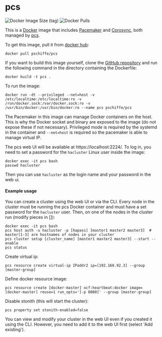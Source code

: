 # pcs

![Docker Image Size (tag)](https://img.shields.io/docker/image-size/pschiffe/pcs/latest?label=latest) ![Docker Pulls](https://img.shields.io/docker/pulls/pschiffe/pcs)

This is a [Docker](https://www.docker.com/) image that includes [Pacemaker](http://clusterlabs.org/) and [Corosync](https://corosync.github.io/corosync/), both managed by [pcs](https://github.com/feist/pcs).

To get this image, pull it from [docker hub](https://hub.docker.com/r/pschiffe/pcs/):
```
docker pull pschiffe/pcs
```

If you want to build this image yourself, clone the [GitHub repository](https://github.com/pschiffe/pcs) and run the following command in the directory containing the Dockerfile:
```
docker build -t pcs .
```

To run the image:
```
docker run -dt --privileged --net=host -v /etc/localtime:/etc/localtime:ro -v /run/docker.sock:/var/docker.sock:ro -v /usr/bin/docker:/usr/bin/docker:ro --name pcs pschiffe/pcs
```

The Pacemaker in this image can manage Docker containers on the host. This is why the Docker socket and binary are exposed to the image (do not expose these if not necessary). Privileged mode is required by the systemd in the container and `--net=host` is required so the pacemaker is able to manage virtual IP.

The pcs web UI will be available at https://localhost:2224/. To log in, you need to set a password for the `hacluster` Linux user inside the image:
```
docker exec -it pcs bash
passwd hacluster
```

Then you can use `hacluster` as the login name and your password in the web ui.

#### Example usage

You can create a cluster using the web UI or via the CLI. Every node in the cluster must be running the pcs Docker container and must have a set password for the `hacluster` user. Then, on one of the nodes in the cluster run (modify pieces in []):
```
docker exec -it pcs bash
pcs host auth -u hacluster -p [hapass] [master1 master2 master3]  # master[1-3] are hostnames of nodes in your cluster
pcs cluster setup [cluster_name] [master1 master2 master3] --start --enable
pcs status
```

Create virtual ip:
```
pcs resource create virtual-ip IPaddr2 ip=[192.168.92.3] --group [master-group]
```

Define docker resource image:
```
pcs resource create [docker-master] ocf:heartbeat:docker image=[docker-master] reuse=1 run_opts='[-p 8080]' --group [master-group]
```

Disable stonith (this will start the cluster):
```
pcs property set stonith-enabled=false
```

You can view and modify your cluster in the web UI even if you created it using the CLI. However, you need to add it to the web UI first (select 'Add existing').
